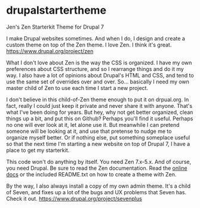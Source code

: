 # drupalstartertheme
Jen's Zen Starterkit Theme for Drupal 7

I make Drupal websites sometimes. And when I do, I design and create a custom theme on top of the Zen theme. I love Zen. I think it's great. https://www.drupal.org/project/zen

What I don't love about Zen is the way the CSS is organized. I have my own preferences about CSS structure, and so I rearrange things and do it my way. I also have a lot of opinions about Drupal's HTML and CSS, and tend to use the same set of overrides over and over. So... basically I need my own master child of Zen to use each time I start a new project. 

I don't believe in this child-of-Zen theme enough to put it on drpual.org. In fact, really I could just keep it private and never share it with anyone. That's what I've been doing for years. But hey, why not get better organized, clean things up a bit, and put this on Github? Perhaps you'll find it useful. Perhaps no one will ever look at it, let alone use it. But meanwhile I can pretend someone will be looking at it, and use that pretense to nudge me to organize myself better. Or if nothing else, put something someplace useful so that the next time I'm starting a new website on top of Drupal 7, I have a place to get my starterkit. 

This code won't do anything by itself. You need Zen 7.x-5.x. And of course, you need Drupal. Be sure to read the Zen documentation. Read the <a href="https://drupal.org/node/873778">online docs</a> or the included README.txt on how to create a theme with Zen.

By the way, I also always install a copy of my own admin theme. It's a child of Seven, and fixes up a lot of the bugs and UX problems that Seven has. Check it out. https://www.drupal.org/project/sevenplus